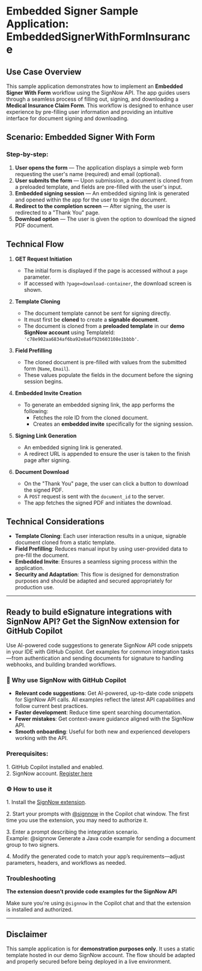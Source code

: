 # Embedded Signer Sample Application: EmbeddedSignerWithFormInsurance

## Use Case Overview

This sample application demonstrates how to implement an **Embedded Signer With Form** workflow using the SignNow API. The app guides users through a seamless process of filling out, signing, and downloading a **Medical Insurance Claim Form**. This workflow is designed to enhance user experience by pre-filling user information and providing an intuitive interface for document signing and downloading.

## Scenario: Embedded Signer With Form

### Step-by-step:

1. **User opens the form** — The application displays a simple web form requesting the user's name (required) and email (optional).
2. **User submits the form** — Upon submission, a document is cloned from a preloaded template, and fields are pre-filled with the user's input.
3. **Embedded signing session** — An embedded signing link is generated and opened within the app for the user to sign the document.
4. **Redirect to the completion screen** — After signing, the user is redirected to a "Thank You" page.
5. **Download option** — The user is given the option to download the signed PDF document.

## Technical Flow

1. **GET Request Initiation**
    - The initial form is displayed if the page is accessed without a `page` parameter.
    - If accessed with `?page=download-container`, the download screen is shown.

2. **Template Cloning**
    - The document template cannot be sent for signing directly.
    - It must first be **cloned** to create a **signable document**.
    - The document is cloned from a **preloaded template** in our **demo SignNow account** using TemplateId: `'c78e902aa6834af6ba92e8a6f92b603108e1bbbb'`.

3. **Field Prefilling**
    - The cloned document is pre-filled with values from the submitted form (`Name`, `Email`).
    - These values populate the fields in the document before the signing session begins.

4. **Embedded Invite Creation**
    - To generate an embedded signing link, the app performs the following:
        - Fetches the role ID from the cloned document.
        - Creates an **embedded invite** specifically for the signing session.

5. **Signing Link Generation**
    - An embedded signing link is generated.
    - A redirect URL is appended to ensure the user is taken to the finish page after signing.

6. **Document Download**
    - On the "Thank You" page, the user can click a button to download the signed PDF.
    - A `POST` request is sent with the `document_id` to the server.
    - The app fetches the signed PDF and initiates the download.

## Technical Considerations

- **Template Cloning**: Each user interaction results in a unique, signable document cloned from a static template.
- **Field Prefilling**: Reduces manual input by using user-provided data to pre-fill the document.
- **Embedded Invite**: Ensures a seamless signing process within the application.
- **Security and Adaptation**: This flow is designed for demonstration purposes and should be adapted and secured appropriately for production use.

____

## Ready to build eSignature integrations with SignNow API? Get the SignNow extension for GitHub Copilot

Use AI-powered code suggestions to generate SignNow API code snippets in your IDE with GitHub Copilot. Get examples for common integration tasks—from authentication and sending documents for signature to handling webhooks, and building branded workflows.

###  **🚀 Why use SignNow with GitHub Copilot**

* **Relevant code suggestions**: Get AI-powered, up-to-date code snippets for SignNow API calls. All examples reflect the latest API capabilities and follow current best practices.
* **Faster development**: Reduce time spent searching documentation.
* **Fewer mistakes**: Get context-aware guidance aligned with the SignNow API.
* **Smooth onboarding**: Useful for both new and experienced developers working with the API.

### **Prerequisites:**

1\. GitHub Copilot installed and enabled.  
2\. SignNow account. [Register here](https://www.signnow.com/developers)

### ⚙️ **How to use it**

1\. Install the [SignNow extension](https://github.com/apps/signnow).

2\. Start your prompts with [@signnow](https://github.com/signnow) in the Copilot chat window. The first time you use the extension, you may need to authorize it.

3\. Enter a prompt describing the integration scenario.   
Example: @signnow Generate a Java code example for sending a document group to two signers.

4\. Modify the generated code to match your app’s requirements—adjust parameters, headers, and workflows as needed.

### **Troubleshooting**
**The extension doesn’t provide code examples for the SignNow API**

Make sure you're using `@signnow` in the Copilot chat and that the extension is installed and authorized.

____

## Disclaimer

This sample application is for **demonstration purposes only**. It uses a static template hosted in our demo SignNow account. The flow should be adapted and properly secured before being deployed in a live environment.